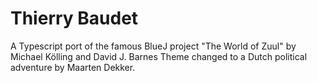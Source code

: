 ﻿# Thierry Baudet
A Typescript port of the famous BlueJ project "The World of Zuul" by Michael Kölling and David J. Barnes
Theme changed to a Dutch political adventure by Maarten Dekker.